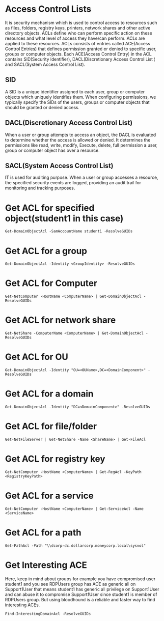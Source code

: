 # Access Control Lists
It is security mechanism which is used to control access to resources such as files, folders, registry keys, printers, network shares and other active directory objects. ACLs define who can perform specific action on these resources and what level of access they have/can perform. ACLs are applied to these resources. ACLs consists of entries called ACE(Access Control Entries) that defines permission granted or denied to specific user, groups or computer objects. Each ACE(Access Control Entry) in the ACL contains SID(Security Identifier), DACL(Discretionary Access Control List ) and SACL(System Access Control List). 

## SID
A SID is a unique identifier assigned to each user, group or computer objects which uniquely identifies them. When configuring permissions, we typically specify the SIDs of the users, groups or computer objects that should be granted or denied access.

## DACL(Discretionary Access Control List)
When a user or group attempts to access an object, the DACL is evaluated to determine whether the access is allowed or denied. It determines the permissions like read, write, modify, Execute, delete, full permission a user, group or computer object has over a resource.

## SACL(System Access Control List)
IT is used for auditing purpose. When a user or group accesses a resource, the specified security events are logged, providing an audit trail for monitoring and tracking purposes.

# Get ACL for specified object(student1 in this case) 
```
Get-DomainObjectAcl -SamAccountName student1 -ResolveGUIDs
```
# Get ACL for a group
```
Get-DomainObjectAcl -Identity <GroupIdentity> -ResolveGUIDs
```
# Get ACL for Computer
```
Get-NetComputer -HostName <ComputerName> | Get-DomainObjectAcl -ResolveGUIDs
```
# Get ACL for network share
```
Get-NetShare -ComputerName <ComputerName> | Get-DomainObjectAcl -ResolveGUIDs
```
# Get ACL for OU
```
Get-DomainObjectAcl -Identity "OU=<OUName>,DC=<DomainComponent>" -ResolveGUIDs
```
# Get ACL for a domain
```
Get-DomainObjectAcl -Identity "DC=<DomainComponent>" -ResolveGUIDs
```
# Get ACL for file/folder
```
Get-NetFileServer | Get-NetShare -Name <ShareName> | Get-FileAcl
```
# Get ACL for registry key
```
Get-NetComputer -HostName <ComputerName> | Get-RegAcl -KeyPath <RegistryKeyPath>
```
# Get ACL for a service
```
Get-NetComputer -HostName <ComputerName> | Get-ServiceAcl -Name <ServiceName>
```
# Get ACL for a path
```
Get-PathAcl -Path "\\dcorp-dc.dollarcorp.moneycorp.local\sysvol"
```
# Get Interesting ACE
Here, keep in mind about groups for example you have compromised user student1 and you see RDPUsers group has ACE as generic all on Support1User that means student1 has generic all privilege on Support1User and can abuse it to compromise Support1User since student1 is member of RDPUsers group. But using bloodhound is a reliable and faster way to find interesting ACEs.
```
Find-InterestingDomainAcl -ResolveGUIDs
```

